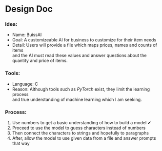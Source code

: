 <h1> Design Doc </h1>

<h3> Idea: </h3>
<ul>
    <li>Name: BuissAI</li>
    <li>Goal: A customizeable AI for business to customize for their item needs</li>
    <li>
        Detail: Users will provide a file which maps prices, names and counts of items <br>
        and the AI must read these values and answer questions about the quantity and price of items.
    </li>
</ul>

<h3> Tools: </h3>
<ul>
    <li>Language: C</li>
    <li>Reason: Although tools such as <i>PyTorch</i> exist, they limit the learning process <br>
            and true understanding of machine learning which I am seeking.
    </li>
</ul>

<h3> Process: </h3>
<ol>
    <li> Use numbers to get a basic understanding of how to build a model &#10004 </li> 
    <li> Proceed to use the model to guess characters instead of numbers </li>
    <li> Then connect the characters to strings and hopefully to paragraphs</li>
    <li> After, allow the model to use given data from a file and answer prompts that way </li>
</ol>
